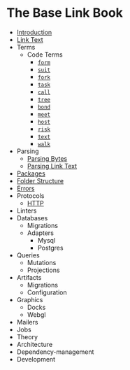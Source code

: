# The Base Link Book

- [Introduction](introduction.md)
- [Link Text](link-text.md)
- Terms
  - Code Terms
    - [`form`](terms/code/form.md)
    - [`suit`](terms/code/suit.md)
    - [`fork`](terms/code/fork.md)
    - [`task`](terms/code/task.md)
    - [`call`](terms/code/call.md)
    - [`tree`](terms/code/tree.md)
    - [`bond`](terms/code/bond.md)
    - [`meet`](terms/code/meet.md)
    - [`host`](terms/code/host.md)
    - [`risk`](terms/code/risk.md)
    - [`text`](terms/code/text.md)
    - [`walk`](terms/code/walk.md)
- Parsing
  - [Parsing Bytes](parsing/bytes.md)
  - [Parsing Link Text](parsing/link-text.md)
- [Packages](packages.md)
- [Folder Structure](folder-structure.md)
- [Errors](errors.md)
- Protocols
  - [HTTP](protocols/http.md)
- Linters
- Databases
  - Migrations
  - Adapters
    - Mysql
    - Postgres
- Queries
  - Mutations
  - Projections
- Artifacts
  - Migrations
  - Configuration
- Graphics
  - Docks
  - Webgl
- Mailers
- Jobs
- Theory
- Architecture
- Dependency-management
- Development
